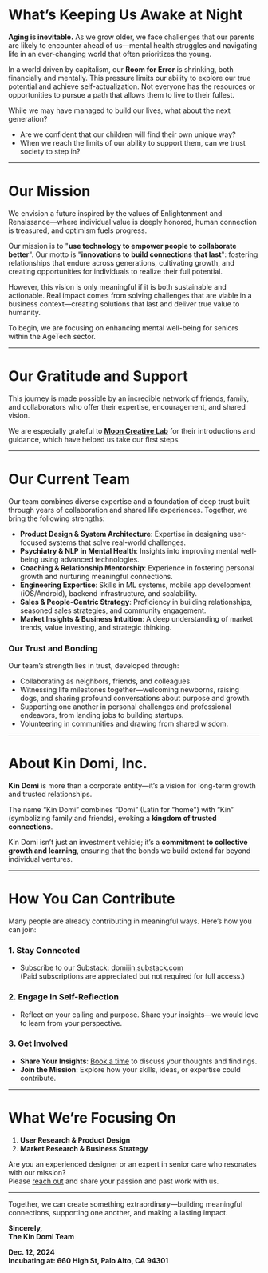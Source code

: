 <head>
  <link rel="icon" href="assets/favicon.ico" type="image/x-icon">
</head>

# **What’s Keeping Us Awake at Night**

**Aging is inevitable.** As we grow older, we face challenges that our parents are likely to encounter ahead of us—mental health struggles and navigating life in an ever-changing world that often prioritizes the young.

In a world driven by capitalism, our **Room for Error** is shrinking, both financially and mentally. This pressure limits our ability to explore our true potential and achieve self-actualization. Not everyone has the resources or opportunities to pursue a path that allows them to live to their fullest.

While we may have managed to build our lives, what about the next generation?  
- Are we confident that our children will find their own unique way?  
- When we reach the limits of our ability to support them, can we trust society to step in?

---

# **Our Mission**

We envision a future inspired by the values of Enlightenment and Renaissance—where individual value is deeply honored, human connection is treasured, and optimism fuels progress.

Our mission is to "**use technology to empower people to collaborate better**". Our motto is "**innovations to build connections that last**": fostering relationships that endure across generations, cultivating growth, and creating opportunities for individuals to realize their full potential.

However, this vision is only meaningful if it is both sustainable and actionable. Real impact comes from solving challenges that are viable in a business context—creating solutions that last and deliver true value to humanity.

To begin, we are focusing on enhancing mental well-being for seniors within the AgeTech sector.

---

# **Our Gratitude and Support**

This journey is made possible by an incredible network of friends, family, and collaborators who offer their expertise, encouragement, and shared vision.  

We are especially grateful to [**Moon Creative Lab**](https://www.mooncreativelab.com/) for their introductions and guidance, which have helped us take our first steps.

---

# **Our Current Team**

Our team combines diverse expertise and a foundation of deep trust built through years of collaboration and shared life experiences. Together, we bring the following strengths:

- **Product Design & System Architecture**: Expertise in designing user-focused systems that solve real-world challenges.  
- **Psychiatry & NLP in Mental Health**: Insights into improving mental well-being using advanced technologies.  
- **Coaching & Relationship Mentorship**: Experience in fostering personal growth and nurturing meaningful connections.  
- **Engineering Expertise**: Skills in ML systems, mobile app development (iOS/Android), backend infrastructure, and scalability.  
- **Sales & People-Centric Strategy**: Proficiency in building relationships, seasoned sales strategies, and community engagement.  
- **Market Insights & Business Intuition**: A deep understanding of market trends, value investing, and strategic thinking.

### **Our Trust and Bonding**
Our team’s strength lies in trust, developed through:  
- Collaborating as neighbors, friends, and colleagues.  
- Witnessing life milestones together—welcoming newborns, raising dogs, and sharing profound conversations about purpose and growth.  
- Supporting one another in personal challenges and professional endeavors, from landing jobs to building startups.  
- Volunteering in communities and drawing from shared wisdom.

---

# **About Kin Domi, Inc.**

**Kin Domi** is more than a corporate entity—it’s a vision for long-term growth and trusted relationships.  

The name “Kin Domi” combines “Domi” (Latin for "home") with “Kin” (symbolizing family and friends), evoking a **kingdom of trusted connections**.  

Kin Domi isn’t just an investment vehicle; it’s a **commitment to collective growth and learning**, ensuring that the bonds we build extend far beyond individual ventures.

---

# **How You Can Contribute**

Many people are already contributing in meaningful ways. Here’s how you can join:  

### 1. **Stay Connected**
- Subscribe to our Substack: [domijin.substack.com](https://domijin.substack.com)  
  (Paid subscriptions are appreciated but not required for full access.)

### 2. **Engage in Self-Reflection**
- Reflect on your calling and purpose. Share your insights—we would love to learn from your perspective.

### 3. **Get Involved**
- **Share Your Insights**: [Book a time](https://calendar.app.google/SwJBne6hKzTUCSTN7) to discuss your thoughts and findings.  
- **Join the Mission**: Explore how your skills, ideas, or expertise could contribute.

---

# **What We’re Focusing On**

1. **User Research & Product Design**  
2. **Market Research & Business Strategy**

Are you an experienced designer or an expert in senior care who resonates with our mission?  
Please [reach out](mailto:domi.jin@kindomi.net) and share your passion and past work with us.

---

Together, we can create something extraordinary—building meaningful connections, supporting one another, and making a lasting impact.

**Sincerely,**  
**The Kin Domi Team**  

**Dec. 12, 2024**  
**Incubating at: 660 High St, Palo Alto, CA 94301**
